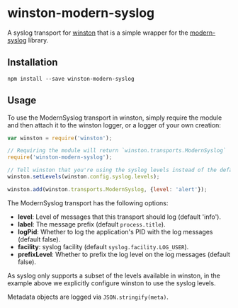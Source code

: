 # winston-modern-syslog

A syslog transport for [winston](https://www.npmjs.com/package/winston) that is a simple wrapper for the [modern-syslog](https://www.npmjs.com/package/modern-syslog) library.

## Installation

```
npm install --save winston-modern-syslog
```

## Usage

To use the ModernSyslog transport in winston, simply require the module and then attach it to the winston logger, or a logger of your own creation:

```javascript
var winston = require('winston');

// Requiring the module will return `winston.transports.ModernSyslog`
require('winston-modern-syslog');

// Tell winston that you're using the syslog levels instead of the defaults
winston.setLevels(winston.config.syslog.levels);

winston.add(winston.transports.ModernSyslog, {level: 'alert'});
```

The ModernSyslog transport has the following options:

* __level__: Level of messages that this transport should log (default 'info').
* __label__: The message prefix (default `process.title`).
* __logPid__: Whether to log the application's PID with the log messages (default false).
* __facility__: syslog facility (default `syslog.facility.LOG_USER`).
* __prefixLevel__: Whether to prefix the log level on the log messages (default false).

As syslog only supports a subset of the levels available in winston, in the example above we explicitly configure winston to use the syslog levels.

Metadata objects are logged via `JSON.stringify(meta)`.
